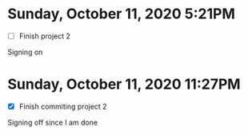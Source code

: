 # Sunday, October 11, 2020 5:21PM
- [ ] Finish project 2 

Signing on 


# Sunday, October 11, 2020 11:27PM
- [X] Finish commiting project 2

Signing off since I am done
